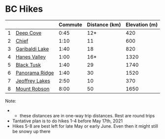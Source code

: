 # BC Hikes

|   |                                                                                            | Commute | Distance (km) | Elevation (m) | 
|---|--------------------------------------------------------------------------------------------|---------|---------------|---------------|
| 1 | [Deep Cove](https://www.vancouvertrails.com/trails/baden-powell-deep-cove-to-lynn-canyon/) | 0:45    | 12*           | 420           |
| 2 | [Chief](https://www.vancouvertrails.com/trails/stawamus-chief/)                            | 1:10    | 11            | 600           | 
| 3 | [Garibaldi Lake](https://www.vancouvertrails.com/trails/garibaldi-lake/)                   | 1:40    | 18            | 820           | 
| 4 | [Hanes Valley](https://www.vancouvertrails.com/trails/hanes-valley-trail/)                 | 1:00    | 16*           | 1320          |
| 5 | [Black Tusk](https://www.vancouvertrails.com/trails/black-tusk/)                           | 1:40    | 29            | 1740          | 
| 6 | [Panorama Ridge](https://www.vancouvertrails.com/trails/panorama-ridge/)                   | 1:40    | 30            | 1520          | 
| 7 | [Jeoffrey Lakes](https://www.vancouvertrails.com/trails/joffre-lakes/)                     | 2:50    | 10            | 370           |
| 8 | [Mount Robson](https://bcparks.ca/parks/mt-robson/berg-lake-trail/)                        | 8:00    | 50            | 1650          | 

Note: 
- * these distances are in one-way trip distances. Rest are round trips
- Tantative plan is to do hikes 1-4 before May 17th, 2021
- Hikes 5-8 are best left for late May or early June. Even then it might still be snowy up there

